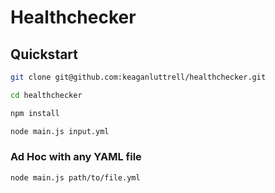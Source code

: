 # Healthchecker

## Quickstart

```sh
git clone git@github.com:keaganluttrell/healthchecker.git

cd healthchecker

npm install

node main.js input.yml
```

### Ad Hoc with any YAML file 
```sh
node main.js path/to/file.yml
```